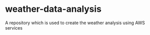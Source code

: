 # weather-data-analysis
A repository which is used to create the weather analysis using AWS services
